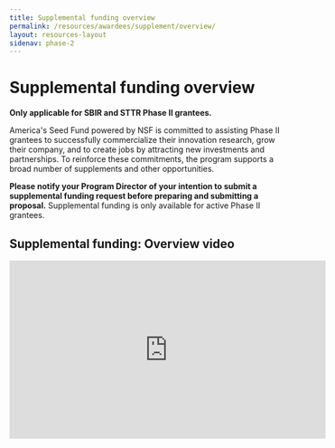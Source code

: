 ```yaml
---
title: Supplemental funding overview
permalink: /resources/awardees/supplement/overview/
layout: resources-layout
sidenav: phase-2
---
```

# Supplemental funding overview


__Only applicable for SBIR and STTR Phase II grantees.__


America's Seed Fund powered by NSF is committed to assisting Phase II grantees to successfully commercialize their innovation research, grow their company, and to create jobs by attracting new investments and partnerships. To reinforce these commitments, the program supports a broad number of supplements and other opportunities.

**Please notify your Program Director of your intention to submit a supplemental funding request before preparing and submitting a proposal.** Supplemental funding is only available for active Phase II grantees.

## Supplemental funding: Overview video

<iframe title="Suppleemntal Funding" width="560" height="315" src="https://www.youtube.com/embed/biB6A2Cu6TA" frameborder="0" allowfullscreen></iframe>
